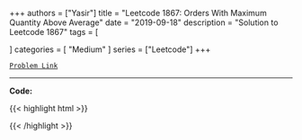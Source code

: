 
+++
authors = ["Yasir"]
title = "Leetcode 1867: Orders With Maximum Quantity Above Average"
date = "2019-09-18"
description = "Solution to Leetcode 1867"
tags = [
    
]
categories = [
    "Medium"
]
series = ["Leetcode"]
+++



[`Problem Link`](https://leetcode.com/problems/orders-with-maximum-quantity-above-average/description/)

---

**Code:**

{{< highlight html >}}

{{< /highlight >}}

